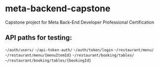 # meta-backend-capstone
Capstone project for Meta Back-End Developer Professional Certification

## API paths for testing:
-`/auth/users/` 
-`/api-token-auth/`
-`/auth/token/login`
-`/restaurant/menu/`
-`/restaurant/menu/{menuItemId}`
-`/restaurant/booking/tables/`
-`/restaurant/booking/tables/{bookingId}`
